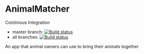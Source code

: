 # AnimalMatcher

Continious Integration
- master branch: [![Build status](https://ci.appveyor.com/api/projects/status/miy4bgihsau9v3y0/branch/master?svg=true)](https://ci.appveyor.com/project/Teodor37712/animalmatcher/branch/master)
- all branches: [![Build status](https://ci.appveyor.com/api/projects/status/miy4bgihsau9v3y0?svg=true)](https://ci.appveyor.com/project/Teodor37712/animalmatcher)

An app that animal owners can use to bring their animals together
